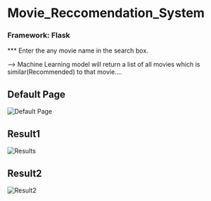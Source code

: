 # Movie_Reccomendation_System

### Framework: Flask

*** Enter the any movie name in the search box.

--> Machine Learning model will return a list of all movies which is similar(Recommended) to that movie....




<h2> Default Page </h2>

![Default Page](https://user-images.githubusercontent.com/58256205/97522548-4a7b7a00-19a0-11eb-8972-5c1b558f86d7.PNG)


<h2> Result1 </h2>

![Results](https://user-images.githubusercontent.com/58256205/97522562-536c4b80-19a0-11eb-8a7a-13246695c3e5.PNG)


<h2> Result2 </h2>

![Result2](https://user-images.githubusercontent.com/58256205/97522555-4fd8c480-19a0-11eb-87fb-2423967aa925.PNG)
